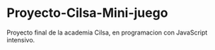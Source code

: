 # Proyecto-Cilsa-Mini-juego
Proyecto final de la academia Cilsa, en programacion con JavaScript intensivo.
